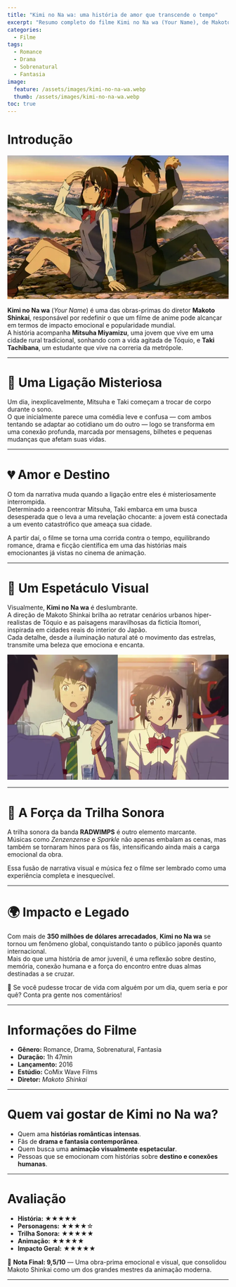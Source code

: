 ```yaml
---
title: "Kimi no Na wa: uma história de amor que transcende o tempo"
excerpt: "Resumo completo do filme Kimi no Na wa (Your Name), de Makoto Shinkai. Uma obra-prima romântica que mistura drama, fantasia e destino em uma experiência inesquecível."
categories:
  - Filme
tags:
  - Romance
  - Drama
  - Sobrenatural
  - Fantasia
image:
  feature: /assets/images/kimi-no-na-wa.webp
  thumb: /assets/images/kimi-no-na-wa.webp
toc: true
---
```


# Introdução

![Taki e Mitsuha em Kimi no Na wa](/assets/images/kimi-no-na-wa.webp)

**Kimi no Na wa** (*Your Name*) é uma das obras-primas do diretor **Makoto Shinkai**, responsável por redefinir o que um filme de anime pode alcançar em termos de impacto emocional e popularidade mundial.  
A história acompanha **Mitsuha Miyamizu**, uma jovem que vive em uma cidade rural tradicional, sonhando com a vida agitada de Tóquio, e **Taki Tachibana**, um estudante que vive na correria da metrópole.

---

# 🔄 Uma Ligação Misteriosa

Um dia, inexplicavelmente, Mitsuha e Taki começam a trocar de corpo durante o sono.  
O que inicialmente parece uma comédia leve e confusa — com ambos tentando se adaptar ao cotidiano um do outro — logo se transforma em uma conexão profunda, marcada por mensagens, bilhetes e pequenas mudanças que afetam suas vidas.

---

# 💔 Amor e Destino

O tom da narrativa muda quando a ligação entre eles é misteriosamente interrompida.  
Determinado a reencontrar Mitsuha, Taki embarca em uma busca desesperada que o leva a uma revelação chocante: a jovem está conectada a um evento catastrófico que ameaça sua cidade.  

A partir daí, o filme se torna uma corrida contra o tempo, equilibrando romance, drama e ficção científica em uma das histórias mais emocionantes já vistas no cinema de animação.

---

# 🌌 Um Espetáculo Visual

Visualmente, **Kimi no Na wa** é deslumbrante.  
A direção de Makoto Shinkai brilha ao retratar cenários urbanos hiper-realistas de Tóquio e as paisagens maravilhosas da fictícia Itomori, inspirada em cidades reais do interior do Japão.  
Cada detalhe, desde a iluminação natural até o movimento das estrelas, transmite uma beleza que emociona e encanta.

![Cenário deslumbrante de Itomori em Kimi no Na wa](/assets/images/kimi-no-na-wa-2.webp)

---

# 🎵 A Força da Trilha Sonora

A trilha sonora da banda **RADWIMPS** é outro elemento marcante.  
Músicas como *Zenzenzense* e *Sparkle* não apenas embalam as cenas, mas também se tornaram hinos para os fãs, intensificando ainda mais a carga emocional da obra.  

Essa fusão de narrativa visual e música fez o filme ser lembrado como uma experiência completa e inesquecível.

---

# 🌍 Impacto e Legado

Com mais de **350 milhões de dólares arrecadados**, **Kimi no Na wa** se tornou um fenômeno global, conquistando tanto o público japonês quanto internacional.  
Mais do que uma história de amor juvenil, é uma reflexão sobre destino, memória, conexão humana e a força do encontro entre duas almas destinadas a se cruzar.

💫 Se você pudesse trocar de vida com alguém por um dia, quem seria e por quê? Conta pra gente nos comentários!  

---

# Informações do Filme

- **Gênero:** Romance, Drama, Sobrenatural, Fantasia  
- **Duração:** 1h 47min  
- **Lançamento:** 2016  
- **Estúdio:** CoMix Wave Films  
- **Diretor:** *Makoto Shinkai*  

---

# Quem vai gostar de Kimi no Na wa?

- Quem ama **histórias românticas intensas**.  
- Fãs de **drama e fantasia contemporânea**.  
- Quem busca uma **animação visualmente espetacular**.  
- Pessoas que se emocionam com histórias sobre **destino e conexões humanas**.  

---

# Avaliação

- **História:** ★★★★★  
- **Personagens:** ★★★★☆  
- **Trilha Sonora:** ★★★★★  
- **Animação:** ★★★★★  
- **Impacto Geral:** ★★★★★  

🌟 **Nota Final: 9,5/10** — Uma obra-prima emocional e visual, que consolidou Makoto Shinkai como um dos grandes mestres da animação moderna.

---